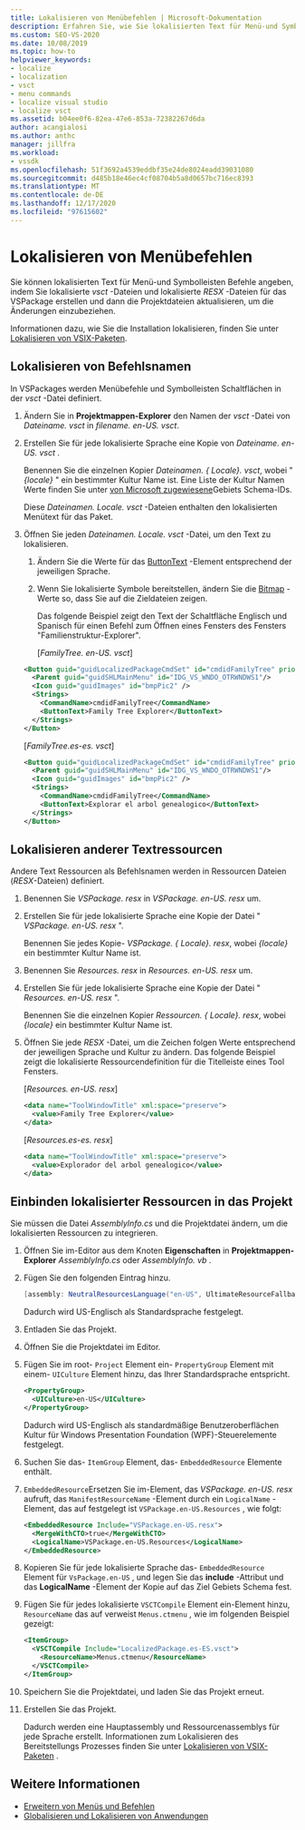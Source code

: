 ```yaml
---
title: Lokalisieren von Menübefehlen | Microsoft-Dokumentation
description: Erfahren Sie, wie Sie lokalisierten Text für Menü-und Symbolleisten Befehle bereitstellen, indem Sie lokalisierte vsct-Dateien und lokalisierte RESX-Dateien für Ihr VSPackage erstellen.
ms.custom: SEO-VS-2020
ms.date: 10/08/2019
ms.topic: how-to
helpviewer_keywords:
- localize
- localization
- vsct
- menu commands
- localize visual studio
- localize vsct
ms.assetid: b04ee0f6-82ea-47e6-853a-72382267d6da
author: acangialosi
ms.author: anthc
manager: jillfra
ms.workload:
- vssdk
ms.openlocfilehash: 51f3692a4539eddbf35e24de8024eadd39031080
ms.sourcegitcommit: d485b18e46ec4cf08704b5a8d0657bc716ec8393
ms.translationtype: MT
ms.contentlocale: de-DE
ms.lasthandoff: 12/17/2020
ms.locfileid: "97615602"
---
```

# <a name="localize-menu-commands"></a>Lokalisieren von Menübefehlen

Sie können lokalisierten Text für Menü-und Symbolleisten Befehle angeben, indem Sie lokalisierte *vsct* -Dateien und lokalisierte *RESX* -Dateien für das VSPackage erstellen und dann die Projektdateien aktualisieren, um die Änderungen einzubeziehen.

Informationen dazu, wie Sie die Installation lokalisieren, finden Sie unter [Lokalisieren von VSIX-Paketen](../extensibility/localizing-vsix-packages.md).

## <a name="localize-command-names"></a>Lokalisieren von Befehlsnamen

In VSPackages werden Menübefehle und Symbolleisten Schaltflächen in der *vsct* -Datei definiert.

1. Ändern Sie in **Projektmappen-Explorer** den Namen der *vsct* -Datei von *Dateiname. vsct* in *filename. en-US. vsct*.

2. Erstellen Sie für jede lokalisierte Sprache eine Kopie von *Dateiname. en-US. vsct* .

    Benennen Sie die einzelnen Kopier *Dateinamen. { Locale}. vsct*, wobei " *{locale}* " ein bestimmter Kultur Name ist. Eine Liste der Kultur Namen Werte finden Sie unter [von Microsoft zugewiesene](/windows/uwp/publish/supported-languages)Gebiets Schema-IDs.

    Diese *Dateinamen. Locale. vsct* -Dateien enthalten den lokalisierten Menütext für das Paket.

3. Öffnen Sie jeden *Dateinamen. Locale. vsct* -Datei, um den Text zu lokalisieren.

   1. Ändern Sie die Werte für das [ButtonText](../extensibility/buttontext-element.md) -Element entsprechend der jeweiligen Sprache.

   2. Wenn Sie lokalisierte Symbole bereitstellen, ändern Sie die [Bitmap](../extensibility/bitmap-element.md) -Werte so, dass Sie auf die Zieldateien zeigen.

      Das folgende Beispiel zeigt den Text der Schaltfläche Englisch und Spanisch für einen Befehl zum Öffnen eines Fensters des Fensters "Familienstruktur-Explorer".

      [*FamilyTree. en-US. vsct*]

   ```xml
   <Button guid="guidLocalizedPackageCmdSet" id="cmdidFamilyTree" priority="0x0100" type="Button">
     <Parent guid="guidSHLMainMenu" id="IDG_VS_WNDO_OTRWNDWS1"/>
     <Icon guid="guidImages" id="bmpPic2" />
     <Strings>
       <CommandName>cmdidFamilyTree</CommandName>
       <ButtonText>Family Tree Explorer</ButtonText>
     </Strings>
   </Button>
   ```

    [*FamilyTree.es-es. vsct*]

   ```xml
   <Button guid="guidLocalizedPackageCmdSet" id="cmdidFamilyTree" priority="0x0100" type="Button">
     <Parent guid="guidSHLMainMenu" id="IDG_VS_WNDO_OTRWNDWS1"/>
     <Icon guid="guidImages" id="bmpPic2" />
     <Strings>
       <CommandName>cmdidFamilyTree</CommandName>
       <ButtonText>Explorar el arbol genealogico</ButtonText>
     </Strings>
   </Button>
   ```

## <a name="localize-other-text-resources"></a>Lokalisieren anderer Textressourcen

Andere Text Ressourcen als Befehlsnamen werden in Ressourcen Dateien (*RESX*-Dateien) definiert.

1. Benennen Sie *VSPackage. resx* in *VSPackage. en-US. resx* um.

2. Erstellen Sie für jede lokalisierte Sprache eine Kopie der Datei " *VSPackage. en-US. resx* ".

     Benennen Sie jedes Kopie- *VSPackage. { Locale}. resx*, wobei *{locale}* ein bestimmter Kultur Name ist.

3. Benennen Sie *Resources. resx* in *Resources. en-US. resx* um.

4. Erstellen Sie für jede lokalisierte Sprache eine Kopie der Datei " *Resources. en-US. resx* ".

     Benennen Sie die einzelnen Kopier *Ressourcen. { Locale}. resx*, wobei *{locale}* ein bestimmter Kultur Name ist.

5. Öffnen Sie jede *RESX* -Datei, um die Zeichen folgen Werte entsprechend der jeweiligen Sprache und Kultur zu ändern. Das folgende Beispiel zeigt die lokalisierte Ressourcendefinition für die Titelleiste eines Tool Fensters.

     [*Resources. en-US. resx*]

    ```xml
    <data name="ToolWindowTitle" xml:space="preserve">
      <value>Family Tree Explorer</value>
    </data>
    ```

     [*Resources.es-es. resx*]

    ```xml
    <data name="ToolWindowTitle" xml:space="preserve">
      <value>Explorador del arbol genealogico</value>
    </data>
    ```

## <a name="incorporate-localized-resources-into-the-project"></a>Einbinden lokalisierter Ressourcen in das Projekt

Sie müssen die Datei *AssemblyInfo.cs* und die Projektdatei ändern, um die lokalisierten Ressourcen zu integrieren.

1. Öffnen Sie im-Editor aus dem Knoten **Eigenschaften** in **Projektmappen-Explorer** *AssemblyInfo.cs* oder *AssemblyInfo. vb* .

2. Fügen Sie den folgenden Eintrag hinzu.

    ```csharp
    [assembly: NeutralResourcesLanguage("en-US", UltimateResourceFallbackLocation.Satellite)]
    ```

     Dadurch wird US-Englisch als Standardsprache festgelegt.

3. Entladen Sie das Projekt.

4. Öffnen Sie die Projektdatei im Editor.

5. Fügen Sie im root- `Project` Element ein- `PropertyGroup` Element mit einem- `UICulture` Element hinzu, das Ihrer Standardsprache entspricht.

    ```xml
    <PropertyGroup>
      <UICulture>en-US</UICulture>
    </PropertyGroup>
    ```

     Dadurch wird US-Englisch als standardmäßige Benutzeroberflächen Kultur für Windows Presentation Foundation (WPF)-Steuerelemente festgelegt.

6. Suchen Sie das- `ItemGroup` Element, das- `EmbeddedResource` Elemente enthält.

7. `EmbeddedResource`Ersetzen Sie im-Element, das *VSPackage. en-US. resx* aufruft, das `ManifestResourceName` -Element durch ein `LogicalName` -Element, das auf festgelegt ist `VSPackage.en-US.Resources` , wie folgt:

    ```xml
    <EmbeddedResource Include="VSPackage.en-US.resx">
      <MergeWithCTO>true</MergeWithCTO>
      <LogicalName>VSPackage.en-US.Resources</LogicalName>
    </EmbeddedResource>
    ```

8. Kopieren Sie für jede lokalisierte Sprache das-  `EmbeddedResource` Element für `VsPackage.en-US` , und legen Sie das **include** -Attribut und das **LogicalName** -Element der Kopie auf das Ziel Gebiets Schema fest.

9. Fügen Sie für jedes lokalisierte `VSCTCompile` Element ein-Element hinzu, `ResourceName` das auf verweist `Menus.ctmenu` , wie im folgenden Beispiel gezeigt:

    ```xml
    <ItemGroup>
      <VSCTCompile Include="LocalizedPackage.es-ES.vsct">
        <ResourceName>Menus.ctmenu</ResourceName>
      </VSCTCompile>
    </ItemGroup>
    ```

10. Speichern Sie die Projektdatei, und laden Sie das Projekt erneut.

11. Erstellen Sie das Projekt.

     Dadurch werden eine Hauptassembly und Ressourcenassemblys für jede Sprache erstellt. Informationen zum Lokalisieren des Bereitstellungs Prozesses finden Sie unter [Lokalisieren von VSIX-Paketen](../extensibility/localizing-vsix-packages.md) .

## <a name="see-also"></a>Weitere Informationen

- [Erweitern von Menüs und Befehlen](../extensibility/extending-menus-and-commands.md)
- [Globalisieren und Lokalisieren von Anwendungen](../ide/globalizing-and-localizing-applications.md)
